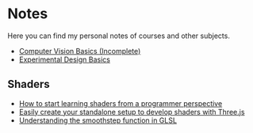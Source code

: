 # Notes

Here you can find my personal notes of courses and other subjects.

 - <a class="notes-item" href="javascript:;" data-file="content/notes/01-cv-basics.md">Computer Vision Basics (Incomplete)</a>
 - <a class="notes-item" href="javascript:;" data-file="content/notes/02-experiment-design-basics.md">Experimental Design Basics</a>

 ## Shaders

 - <a class="notes-item" href="javascript:;" data-file="content/notes/03-shaders-1.md">How to start learning shaders from a programmer perspective</a>
 - <a class="notes-item" href="javascript:;" data-file="content/notes/04-shaders-2.md">Easily create your standalone setup to develop shaders with Three.js</a>
 - <a class="notes-item" href="javascript:;" data-file="content/notes/05-shaders-3.md">Understanding the smoothstep function in GLSL</a>
